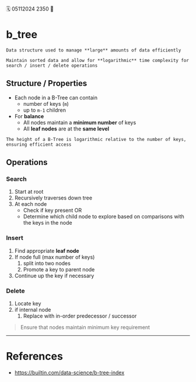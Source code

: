 🗓️ 05112024 2350
📎

# b_tree 

```ad-abstract
Data structure used to manage **large** amounts of data efficiently

Maintain sorted data and allow for **logarithmic** time complexity for search / insert / delete operations

```

## Structure / Properties
- Each node in a B-Tree can contain 
	- number of keys (`m`)
	- up to `m-1` children 
- For **balance**
	- All nodes maintain a **minimum number** of keys 
	- All **leaf nodes** are at the **same level**
```ad-note
The height of a B-Tree is logarithmic relative to the number of keys, ensuring efficient access
```
## Operations

### Search
1. Start at root
2. Recursively traverses down tree
3. At each node
	- Check if key present OR
	- Determine which child node to explore based on comparisons with the keys in the node
### Insert
1. Find appropriate **leaf node**
2. If node full (max number of keys) 
	1. split into two nodes
	2. Promote a key to parent node
3. Continue up the key if necessary
### Delete
1. Locate key
2. if internal node
	1. Replace with in-order predecessor / successor
> Ensure that nodes maintain minimum key requirement

---

# References
- https://builtin.com/data-science/b-tree-index